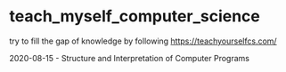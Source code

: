 # teach_myself_computer_science
try to fill the gap of knowledge by following https://teachyourselfcs.com/

2020-08-15 - Structure and Interpretation of Computer Programs
